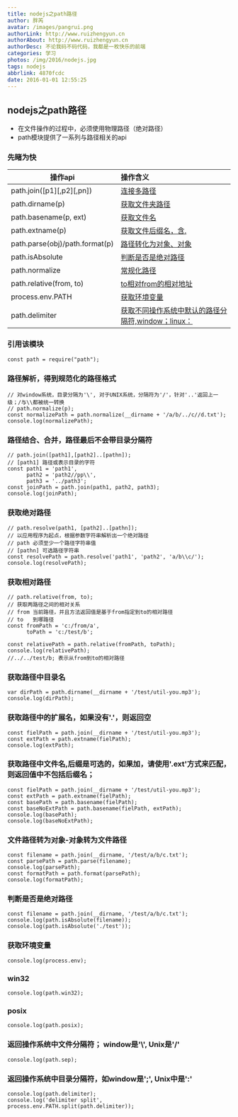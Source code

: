 ```yaml
---
title: nodejs之path路径
author: 胖芮
avatar: /images/pangrui.png
authorLink: http://www.ruizhengyun.cn
authorAbout: http://www.ruizhengyun.cn
authorDesc: 不论我码不码代码，我都是一枚快乐的前端
categories: 学习
photos: /img/2016/nodejs.jpg
tags: nodejs
abbrlink: 4870fcdc
date: 2016-01-01 12:55:25
---
```


## nodejs之path路径
* 在文件操作的过程中，必须使用物理路径（绝对路径）
* path模块提供了一系列与路径相关的api
<!-- more -->

### 先睹为快
| 操作api                          | 操作含义                                    | 
| ------------------------------- |:------------------------------------------ |
| path.join([p1][,p2][,pn])       | [连接多路径](https://github.com/ruizhengyun/node-lesson/blob/master/lesson/path/01.js)|
| path.dirname(p)                 | [获取文件夹路径](https://github.com/ruizhengyun/node-lesson/blob/master/lesson/path/01.js)|
| path.basename(p, ext)           | [获取文件名](https://github.com/ruizhengyun/node-lesson/blob/master/lesson/path/01.js)|
| path.extname(p)                 | [获取文件后缀名，含.](https://github.com/ruizhengyun/node-lesson/blob/master/lesson/path/01.js)|
| path.parse(obj)/path.format(p)  | [路径转化为对象、对象](https://github.com/ruizhengyun/node-lesson/blob/master/lesson/path/01.js)|
| path.isAbsolute                 | [判断是否是绝对路径](https://github.com/ruizhengyun/node-lesson/blob/master/lesson/path/01.js)|
| path.normalize                  | [常规化路径](https://github.com/ruizhengyun/node-lesson/blob/master/lesson/path/01.js)|
| path.relative(from, to)         | [to相对from的相对地址](https://github.com/ruizhengyun/node-lesson/blob/master/lesson/path/01.js)|
| process.env.PATH                | [获取环境变量](https://github.com/ruizhengyun/node-lesson/blob/master/lesson/path/01.js)|
| path.delimiter                  | [获取不同操作系统中默认的路径分隔符,window；linux：](https://github.com/ruizhengyun/node-lesson/blob/master/lesson/path/01.js)|



### 引用该模块

```
const path = require("path");
```




### 路径解析，得到规范化的路径格式

```
// 对window系统，目录分隔为'\', 对于UNIX系统，分隔符为'/'，针对'..'返回上一级；/与\\都被统一转换
// path.normalize(p);
const normalizePath = path.normalize(__dirname + '/a/b/../c//d.txt');
console.log(normalizePath);
```



### 路径结合、合并，路径最后不会带目录分隔符

```
// path.join([path1],[path2]..[pathn]);
// [path1] 路径或表示目录的字符
const path1 = 'path1',
      path2 = 'path2//pp\\',
      path3 = '../path3';
const joinPath = path.join(path1, path2, path3);
console.log(joinPath);
```



### 获取绝对路径

```
// path.resolve(path1, [path2]..[pathn]);
// 以应用程序为起点，根据参数字符串解析出一个绝对路径
// path 必须至少一个路径字符串值
// [pathn] 可选路径字符串
const resolvePath = path.resolve('path1', 'path2', 'a/b\\c/');
console.log(resolvePath);
```




### 获取相对路径

```
// path.relative(from, to);
// 获取两路径之间的相对关系
// from 当前路径，并且方法返回值是基于from指定到to的相对路径
// to   到哪路径
const fromPath = 'c:/from/a', 
      toPath = 'c:/test/b';

const relativePath = path.relative(fromPath, toPath);
console.log(relativePath); 
//../../test/b; 表示从from到to的相对路径
```





### 获取路径中目录名

```
var dirPath = path.dirname(__dirname + '/test/util-you.mp3');
console.log(dirPath);
```




### 获取路径中的扩展名，如果没有'.'，则返回空
``` 
const fielPath = path.join(__dirname + '/test/util-you.mp3');
const extPath = path.extname(fielPath);
console.log(extPath);
```




### 获取路径中文件名,后缀是可选的，如果加，请使用'.ext'方式来匹配，则返回值中不包括后缀名；
```
const fielPath = path.join(__dirname + '/test/util-you.mp3');
const extPath = path.extname(fielPath);
const basePath = path.basename(fielPath);
const baseNoExtPath = path.basename(fielPath, extPath);
console.log(basePath);
console.log(baseNoExtPath);
```





### 文件路径转为对象-对象转为文件路径
```
const filename = path.join(__dirname, '/test/a/b/c.txt');
const parsePath = path.parse(filename);
console.log(parsePath);
const formatPath = path.format(parsePath);
console.log(formatPath);
```



### 判断是否是绝对路径
```
const filename = path.join(__dirname, '/test/a/b/c.txt');
console.log(path.isAbsolute(filename));
console.log(path.isAbsolute('./test'));
```




### 获取环境变量
```  
console.log(process.env);
```




### win32
```
console.log(path.win32);
```




### posix
```
console.log(path.posix);
```



### 返回操作系统中文件分隔符； window是'\\', Unix是'/'
``` 
console.log(path.sep);
```




### 返回操作系统中目录分隔符，如window是';', Unix中是':'
```
console.log(path.delimiter);
console.log('delimiter split', process.env.PATH.split(path.delimiter));
```
